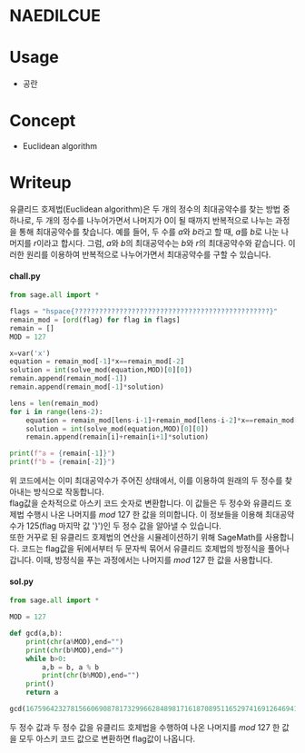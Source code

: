 # NAEDILCUE

# Usage
- 공란

# Concept
- Euclidean algorithm

# Writeup

유클리드 호제법(Euclidean algorithm)은 두 개의 정수의 최대공약수를 찾는 방법 중 하나로, 두 개의 정수를 나누어가면서 나머지가 0이 될 때까지 반복적으로 나누는 과정을 통해 최대공약수를 찾습니다. 예를 들어, 두 수를 $a$와 $b$라고 할 때, $a$를 $b$로 나눈 나머지를 $r$이라고 합시다. 그럼, $a$와 $b$의 최대공약수는 $b$와 $r$의 최대공약수와 같습니다. 이러한 원리를 이용하여 반복적으로 나누어가면서 최대공약수를 구할 수 있습니다.

####  chall.py
```python
from sage.all import *

flags = "hspace{????????????????????????????????????????????????}"
remain_mod = [ord(flag) for flag in flags]
remain = []
MOD = 127

x=var('x')
equation = remain_mod[-1]*x==remain_mod[-2]
solution = int(solve_mod(equation,MOD)[0][0])
remain.append(remain_mod[-1])
remain.append(remain_mod[-1]*solution)

lens = len(remain_mod)
for i in range(lens-2):
    equation = remain_mod[lens-i-1]+remain_mod[lens-i-2]*x==remain_mod[lens-i-3]
    solution = int(solve_mod(equation,MOD)[0][0])
    remain.append(remain[i]+remain[i+1]*solution)

print(f"a = {remain[-1]}")
print(f"b = {remain[-2]}")
```

위 코드에서는 이미 최대공약수가 주어진 상태에서, 이를 이용하여 원래의 두 정수를 찾아내는 방식으로 작동합니다. <br>
flag값을 순차적으로 아스키 코드 숫자로 변환합니다. 이 값들은 두 정수와 유클리드 호제법 수행시 나온 나머지를 $mod\ 127$ 한 값을 의미합니다. 이 정보들을 이용해 최대공약수가 125(flag 마지막 값 '}')인 두 정수 값을 알아낼 수 있습니다. <br>
또한 거꾸로 된 유클리드 호제법의 연산을 시뮬레이션하기 위해 SageMath를 사용합니다. 코드는 flag값을 뒤에서부터 두 문자씩 묶어서 유클리드 호제법의 방정식을 풀어나갑니다. 이때, 방정식을 푸는 과정에서는 나머지를 $mod\ 127$ 한 값을 사용합니다.

####  sol.py
```python
from sage.all import *

MOD = 127

def gcd(a,b):
	print(chr(a%MOD),end="")
	print(chr(b%MOD),end="")
	while b>0:
		a,b = b, a % b
		print(chr(b%MOD),end="")
	print()
	return a

gcd(1675964232781566069087817329966284898171618708951165297416912646941584293444329986348660536848801803561047610837986971446700916638533920981792271625,38963832594780901602621357934146878062430309854913062092516368607419969039631564145541925423332620514353280095135728191656216488006190178968989125)
```
두 정수 값과 두 정수 값을 유클리드 호제법을 수행하여 나온 나머지를 $mod\ 127$ 한 값을 모두 아스키 코드 값으로 변환하면 flag값이 나옵니다.